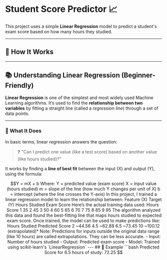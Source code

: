 # Student Score Predictor 📈

This project uses a simple **Linear Regression** model to predict a student's exam score based on how many hours they studied.

---

## 🔧 How It Works

---

## 📚 Understanding Linear Regression (Beginner-Friendly)

**Linear Regression** is one of the simplest and most widely used Machine Learning algorithms. It’s used to find the **relationship between two variables** by fitting a straight line (called a *regression line*) through a set of data points.

---

### 🔢 What It Does

In basic terms, linear regression answers the question:

> ❓ "Can I predict one value (like a test score) based on another value (like hours studied)?"

It works by finding a **line of best fit** between the input (X) and output (Y), using the formula:

```math
Y = mX + b

Where:

Y = predicted value (exam score)

X = input value (hours studied)

m = slope of the line (how much Y changes per unit of X)

b = intercept (where the line crosses the Y-axis)

In this project, I trained a linear regression model to learn the relationship between:

Feature (X)	Target (Y)
Hours Studied	Exam Score

Here’s the actual training data used:

Hours	Score
1	35
2	45
3	50
4	60
5	65
6	70
7	75
8	85
9	95

The algorithm analyzed this data and found the best-fitting line that maps hours studied to expected exam score.

Once trained, the model can be used to make predictions like:

Hours Studied	Predicted Score
2	~44.56
4.5	~62.88
6.5	~73.45
10	~100.12 (extrapolated)*

Note: Predictions for inputs outside the original data range (like 10 hours) are called extrapolations. They can be less accurate.

- Input: Number of hours studied
- Output: Predicted exam score
- Model: Trained using scikit-learn's `LinearRegression`

---

## 🧠 Example

```bash
Predicted Score for 6.5 hours of study: 72.25
